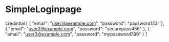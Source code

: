 # SimpleLoginpage 

credintial
[
  {
    "email": "user1@example.com",
    "password": "password123"
  },
  {
    "email": "user2@example.com",
    "password": "securepass456"
  },
  {
    "email": "user3@example.com",
    "password": "mypassword789"
  }
]
